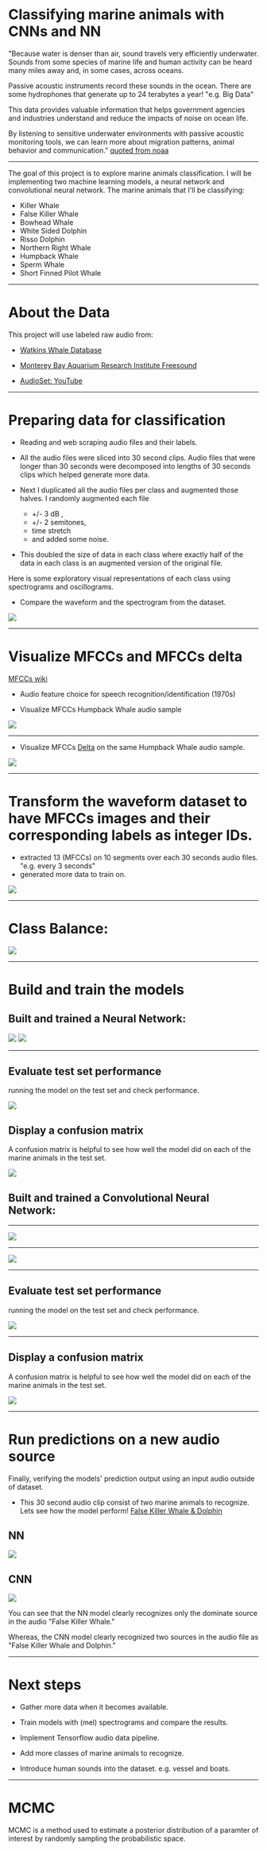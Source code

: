 # Classifying marine animals with CNNs and NN

"Because water is denser than air, sound travels very efficiently underwater. Sounds from some species of marine life and human activity can be heard many miles away and, in some cases, across oceans. 

Passive acoustic instruments record these sounds in the ocean. There are some hydrophones that generate up to 24 terabytes a year! "e.g. Big Data"

This data provides valuable information that helps government agencies and industries understand and reduce the impacts of noise on ocean life.

By listening to sensitive underwater environments with passive acoustic monitoring tools, we can learn more about migration patterns, animal behavior and communication."
[quoted from noaa](https://noaa.maps.arcgis.com/apps/Cascade/index.html?appid=c653c78262a7487da42149ebc86f80c2)

<hr>
The goal of this project is to explore marine animals classification. I will be implementing two machine learning models, a neural network and convolutional neural network. The marine animals that I'll be classifying:

* Killer Whale
* False Killer Whale
* Bowhead Whale
* White Sided Dolphin
* Risso Dolphin
* Northern Right Whale
* Humpback Whale
* Sperm Whale
* Short Finned Pilot Whale 

<hr>

# About the Data

This project will use labeled raw audio from:

* [Watkins Whale Database](https://cis.whoi.edu/science/B/whalesounds/index.cfm)

* [Monterey Bay Aquarium Research Institute Freesound](https://www.mbari.org)

* [AudioSet: YouTube](https://research.google.com/audioset/)


<hr>

# Preparing data for classification

* Reading and web scraping audio files and their labels.

* All the audio files were sliced into 30 second clips. Audio files that were longer than 30 seconds were decomposed into lengths of 30 seconds clips which helped generate more data. 

* Next I duplicated all the audio files per class and augmented those halves. I randomly augmented each file 
    * +/- 3 dB , 
    * +/- 2 semitones, 
    * time stretch 
    * and added some noise. 
    
* This doubled the size of data in each class where exactly half of the data in each class is an augmented version of the original file. 

Here is some exploratory visual representations of each class using spectrograms and oscillograms.
* Compare the waveform and the spectrogram from the dataset.

![](images/Spectro_Oscilo2.png ) 

<hr>

# Visualize MFCCs and MFCCs delta
[MFCCs wiki](https://en.wikipedia.org/wiki/Mel-frequency_cepstrum)

*  Audio feature choice for speech recognition/identification (1970s)

* Visualize MFCCs Humpback Whale audio sample

![](images/humpbackmfcc.png)

<hr>

* Visualize MFCCs [Delta](https://wiki.aalto.fi/display/ITSP/Deltas+and+Delta-deltas) on the same Humpback Whale audio sample.

![](images/humpbackmfccdelta.png)

<hr>

# Transform the waveform dataset to have MFCCs images and their corresponding labels as integer IDs.

* extracted 13 (MFCCs) on 10 segments over each 30 seconds audio files. "e.g. every 3 seconds" 
* generated more data to train on.


![](images/extractMFCCsHumpback3.png)

<hr>

# Class Balance:

![](images/classbalance.png )



<hr>

# Build and train the models

## Built and trained a Neural Network:

![](images/nn.png)
![](images/NNerror_accuracy3.png)
<hr>

## Evaluate test set performance
running the model on the test set and check performance. 

![](images/NNontestset.png)

## Display a confusion matrix
A confusion matrix is helpful to see how well the model did on each of the marine animals in the test set. 

![](images/NNconfusionFinal3.png )


## Built and trained a Convolutional Neural Network:
<hr>

![](images/cnnmodelsummary.png)

<hr>

![](images/error_accuracycnn3.png)

<hr>

## Evaluate test set performance
running the model on the test set and check performance. 

![](images/cnnontestset.png)
<hr>

## Display a confusion matrix
A confusion matrix is helpful to see how well the model did on each of the marine animals in the test set. 

![](images/finalCFcnn3.png)


<hr>

# Run predictions on a new audio source
Finally, verifying the models' prediction output using an input audio outside of dataset.

* This 30 second audio clip consist of two marine animals to recognize. Lets see how the model perform!
[False Killer Whale & Dolphin](https://www.youtube.com/watch?v=2WY6Rf2gYKE)

## NN
![](images/NN_prediction.png)

## CNN
![](images/CNN_prediction.png)



You can see that the NN model clearly recognizes only the dominate source in the audio "False Killer Whale."

Whereas, the CNN model clearly recognized two sources in the audio file as "False Killer Whale and Dolphin."


<hr>

# Next steps

* Gather more data when it becomes available.

* Train models with (mel) spectrograms and compare the results.

* Implement Tensorflow audio data pipeline.

* Add more classes of marine animals to recognize.

* Introduce human sounds into the dataset. e.g. vessel and boats.



<hr>

# MCMC

MCMC is a method used to estimate a posterior distribution of a paramter of interest by randomly sampling the probabilistic space.

